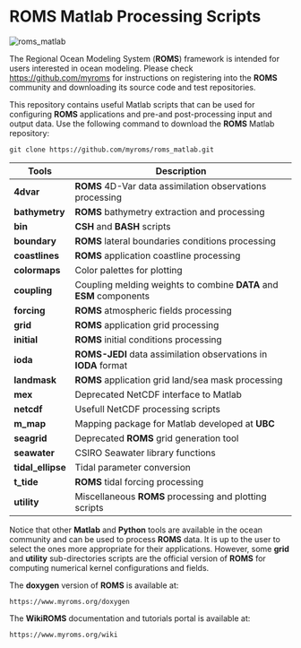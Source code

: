 # **ROMS Matlab Processing Scripts**

![roms_matlab](https://github.com/myroms/roms_matlab/assets/23062912/3e553ebc-84d4-4c5f-b332-81877c31d74b)

The Regional Ocean Modeling System (**ROMS**) framework is intended for users
interested in ocean modeling. Please check https://github.com/myroms for
instructions on registering into the **ROMS** community and downloading its source
code and test repositories.

This repository contains useful Matlab scripts that can be used for configuring
**ROMS** applications and pre-and post-processing input and output data. Use the
following command to download the **ROMS** Matlab repository:
```
git clone https://github.com/myroms/roms_matlab.git
```
| Tools   |  Description |
| ------------- | -------------  |
| **4dvar**         | **ROMS** 4D-Var data assimilation observations processing |
| **bathymetry** | **ROMS** bathymetry extraction and processing |
| **bin** | **CSH** and **BASH** scripts |
| **boundary** | **ROMS** lateral boundaries conditions processing  |
| **coastlines** | **ROMS** application coastline processing |
| **colormaps** | Color palettes for plotting |
| **coupling** | Coupling melding weights to combine **DATA** and **ESM** components |
| **forcing** | **ROMS** atmospheric fields processing |
| **grid** | **ROMS** application grid processing |
| **initial** | **ROMS** initial conditions processing |
| **ioda** | **ROMS-JEDI** data assimilation observations in **IODA** format |
| **landmask** | **ROMS** application grid land/sea mask processing |
| **mex** | Deprecated NetCDF interface to Matlab |
| **netcdf** | Usefull NetCDF processing scripts |
| **m_map** | Mapping package for Matlab developed at **UBC** |
| **seagrid** | Deprecated **ROMS** grid generation tool |
| **seawater** | CSIRO Seawater library functions |
| **tidal_ellipse** | Tidal parameter conversion |
| **t_tide** | **ROMS** tidal forcing processing |
| **utility** | Miscellaneous **ROMS** processing and plotting scripts |

Notice that other **Matlab** and **Python** tools are available in the ocean
community and can be used to process **ROMS** data. It is up to the user to
select the ones more appropriate for their applications. However, some **grid**
and **utility** sub-directories scripts are the official version of **ROMS** for
computing numerical kernel configurations and fields.

The **doxygen** version of **ROMS** is available at:
```
https://www.myroms.org/doxygen
```
The **WikiROMS** documentation and tutorials portal is available at:
```
https://www.myroms.org/wiki
```
